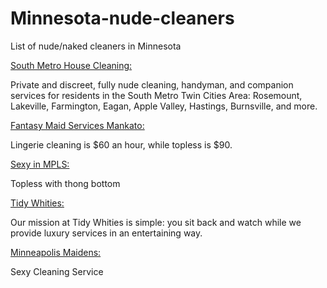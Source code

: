 # Minnesota-nude-cleaners
List of nude/naked cleaners in Minnesota

[South Metro House Cleaning:](https://www.southmetrohousecleaning.com/)

Private and discreet, fully nude cleaning, handyman, and companion services for residents in the South Metro Twin Cities Area: Rosemount, Lakeville, Farmington, Eagan, Apple Valley, Hastings, Burnsville, and more.

[Fantasy Maid Services Mankato:](https://www.facebook.com/fantasy.maid.services/)

Lingerie cleaning is $60 an hour, while topless is $90.

[Sexy in MPLS:](https://sites.google.com/site/sexyinmplsmaid/home/our-services)

Topless with thong bottom

[Tidy Whities:](https://www.tidywhitiesmn.com/)

Our mission at Tidy Whities is simple: you sit back and watch while we provide luxury services in an entertaining way.

[Minneapolis Maidens:](https://minneapolismaidens.myfreesites.net/about)

Sexy Cleaning Service
